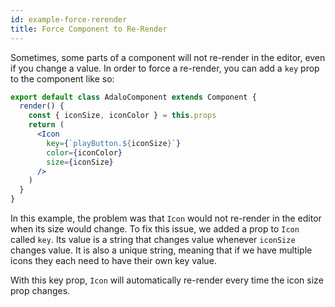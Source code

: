 ```yaml
---
id: example-force-rerender
title: Force Component to Re-Render
---
```


Sometimes, some parts of a component will not re-render in the editor, even if you change a value. 
In order to force a re-render, you can add a `key` prop to the component like so:

```jsx
export default class AdaloComponent extends Component {
  render() {
    const { iconSize, iconColor } = this.props
    return (
      <Icon
        key={`playButton.${iconSize}`}
        color={iconColor}
        size={iconSize}
      />
    )
  }
}
```

In this example, the problem was that `Icon` would not re-render in the editor when its size would change.
To fix this issue, we added a prop to `Icon` called `key`. Its value is a string that changes value whenever
`iconSize` changes value. It is also a unique string, meaning that if we have multiple icons they each need to
have their own key value. 

With this key prop, `Icon` will automatically re-render every time the icon size prop changes.